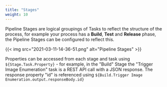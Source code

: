 ```yaml
---
title: "Stages"
weight: 10
---
```


Pipeline Stages are logical groupings of Tasks to reflect the structure of the process, for example your process has a **Build**, **Test** and **Release** phase, the Pipeline Stages can be configured to reflect this.

{{< img src="2021-03-11-14-36-51.png" alt="Pipeline Stages" >}}

Properties can be accessed from each stage and task using `${Stage.Task.Property}` - for example, in the "Build" Stage the "Trigger Image Enumeration" task is a REST API call with a JSON response. The response property "id" is referenced using `${Build.Trigger Image Enumeration.output.responseBody.id}`